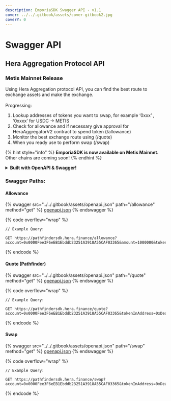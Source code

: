 ```yaml
---
description: EmporiaSDK Swagger API - v1.1
cover: ../../.gitbook/assets/cover-gitbook2.jpg
coverY: 0
---
```


# Swagger API

## Hera Aggregation Protocol API

### Metis Mainnet Release

Using Hera Aggregation protocol API, you can find the best route to exchange assets and make the exchange.\
\
Progressing:

1. Lookup addresses of tokens you want to swap, for example ‘0xxx’ , ‘0xxxx’ for USDC -> METIS
2. Check for allowance and if necessary give approval for HeraAggregatorV2 contract to spend token (/allowance)
3. Monitor the best exchange route using (/quote)
4. When you ready use to perform swap (/swap)

{% hint style="info" %}
**EmporiaSDK is now available on Metis Mainnet.** Other chains are coming soon!
{% endhint %}

<details>

<summary><strong>Built with OpenAPI &#x26; Swagger!</strong></summary>

Design, describe, and document your API on the first open source editor supporting multiple API specifications and serialization formats. The Swagger Editor offers an easy way to get started with the OpenAPI Specification (formerly known as Swagger) as well as the AsyncAPI specification, with support for Swagger 2.0, OpenAPI 3.0, and AsyncAPI 2.\* versions.

</details>

### Swagger Paths:

#### Allowance&#x20;

{% swagger src="../../.gitbook/assets/openapi.json" path="/allowance" method="get" %}
[openapi.json](../../.gitbook/assets/openapi.json)
{% endswagger %}

{% code overflow="wrap" %}
```
// Example Query:

GET https://pathfindersdk.hera.finance/allowance?account=0x0000Fee3F6eEB1Ebddb23251A3918A55CAF03365&amount=1000000&tokenInAddress=0xEA32A96608495e54156Ae48931A7c20f0dcc1a21
```
{% endcode %}

#### Quote (Pathfinder)

{% swagger src="../../.gitbook/assets/openapi.json" path="/quote" method="get" %}
[openapi.json](../../.gitbook/assets/openapi.json)
{% endswagger %}

{% code overflow="wrap" %}
```
// Example Query:

GET https://pathfindersdk.hera.finance/quote?account=0x0000Fee3F6eEB1Ebddb23251A3918A55CAF03365&tokenInAddress=0xDeadDeAddeAddEAddeadDEaDDEAdDeaDDeAD0000&tokenInChainId=1088&tokenOutAddress=0xEA32A96608495e54156Ae48931A7c20f0dcc1a21&tokenOutChainId=1088&amount=100000000000000000000&type=exactIn
```
{% endcode %}

#### Swap

{% swagger src="../../.gitbook/assets/openapi.json" path="/swap" method="get" %}
[openapi.json](../../.gitbook/assets/openapi.json)
{% endswagger %}

{% code overflow="wrap" %}
```
// Example Query:

GET https://pathfindersdk.hera.finance/swap?account=0x0000Fee3F6eEB1Ebddb23251A3918A55CAF03365&tokenInAddress=0xDeadDeAddeAddEAddeadDEaDDEAdDeaDDeAD0000&tokenInChainId=1088&tokenOutAddress=0xEA32A96608495e54156Ae48931A7c20f0dcc1a21&tokenOutChainId=1088&amount=100000000000000000000
```
{% endcode %}
